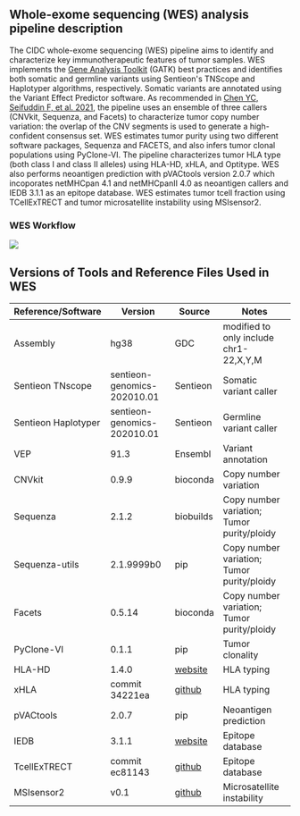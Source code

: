 ## Whole-exome sequencing (WES) analysis pipeline description

The CIDC whole-exome sequencing (WES) pipeline aims to identify and characterize key immunotherapeutic features of tumor samples.  WES implements the [Gene Analysis Toolkit](https://gatk.broadinstitute.org/hc/en-us) (GATK) best practices and identifies both somatic and germline variants using Sentieon's TNScope and Haplotyper algorithms, respectively.  Somatic variants are annotated using the Variant Effect Predictor software.  As recommended in [Chen YC, Seifuddin F, et al. 2021](https://www.biorxiv.org/content/10.1101/2021.02.18.431906v1.full), the pipeline uses an ensemble of three callers (CNVkit, Sequenza, and Facets) to characterize tumor copy number variation:  the overlap of the CNV segments is used to generate a high-confident consensus set.  WES estimates tumor purity using two different software packages, Sequenza and FACETS, and also infers tumor clonal populations using PyClone-VI. The pipeline characterizes tumor HLA type (both class I and class II alleles) using HLA-HD, xHLA, and Optitype.  WES also performs neoantigen prediction with pVACtools version 2.0.7 which incoporates netMHCpan 4.1 and netMHCpanII 4.0 as neoantigen callers and IEDB 3.1.1 as an epitope database.  WES estimates tumor tcell fraction using TCellExTRECT and tumor microsatellite instability using MSIsensor2.

### WES Workflow

![](https://raw.githubusercontent.com/CIMAC-CIDC/cidc-ngs-pipeline-api/master/cidc_ngs_pipeline_api/wes/imgs/wes.png)


## Versions of Tools and Reference Files Used in WES

| Reference/Software | Version | Source | Notes |
|--|--|--|--|
| Assembly | hg38 | GDC | modified to only include chr1-22,X,Y,M |
| Sentieon TNscope | sentieon-genomics-202010.01 | Sentieon | Somatic variant caller |
| Sentieon Haplotyper | sentieon-genomics-202010.01 | Sentieon | Germline variant caller |
| VEP  | 91.3  | Ensembl  | Variant annotation |
| CNVkit | 0.9.9 | bioconda | Copy number variation | 
| Sequenza | 2.1.2 | biobuilds  | Copy number variation; Tumor purity/ploidy |
| Sequenza-utils | 2.1.9999b0 | pip  | Copy number variation; Tumor purity/ploidy |
| Facets | 0.5.14  | bioconda | Copy number variation; Tumor purity/ploidy |
| PyClone-VI  | 0.1.1  | pip | Tumor clonality |
| HLA-HD | 1.4.0 | [website](https://www.genome.med.kyoto-u.ac.jp/HLA-HD/) | HLA typing |
| xHLA | commit 34221ea | [github](https://github.com/humanlongevity/HLA) | HLA typing |
| pVACtools  | 2.0.7 | pip | Neoantigen prediction |
| IEDB | 3.1.1 | [website](https://downloads.iedb.org/tools/mhci/3.1.1/)| Epitope database |
| TcellExTRECT | commit ec81143 | [github](https://github.com/McGranahanLab/TcellExTRECT)| Epitope database |
| MSIsensor2 | v0.1  | [github](https://github.com/niu-lab/msisensor2.git) |  Microsatellite instability |
